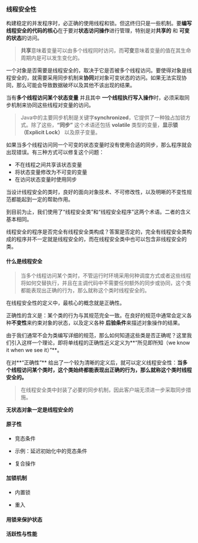 


### 线程安全性 ###

构建稳定的并发程序时，必正确的使用线程和锁。但这终归只是一些机制。要**编写线程安全的代码的核心**在于要对**状态访问操作**进行管理，特别是对**共享的** 和 **可变的状态**的访问。



> **共享**意味着变量可以由多个线程同时访问，而**可变**意味着变量的值在其生命周期内是可以发生变化的。

一个对象是否需要是线程安全的，取决于它是否被多个线程访问。要使得对象是线程安全的，就需要采用同步机制来**协同**对对象可变状态的访问。如果无法实现协同，那么可能会导致数据破坏以及其他不该出现的结果。

当有**多个线程访问某个状态变量** 并且其中 **一个线程执行写入操作**时，必须采取同步机制来协同这些线程对变量的访问。



> Java中的主要同步机制是关键字**synchronized**，它提供了一种独占加锁方式。除了这些，**“同步”** 这个术语还包括 **volatile** 类型的变量，**显示锁（Explicit Lock）** 以及原子变量。

如果当多个线程访问同一个可变的状态变量时没有使用合适的同步，那么程序就会出现错误。有三种方式可以修复这个问题：

- 不在线程之间共享该状态变量
- 将状态变量修改为不可变的变量
- 在访问状态变量时使用同步
 
当设计线程安全的类时，良好的面向对象技术、不可修改性，以及明晰的不变性规范都能起到一定的帮助作用。

到目前为止，我们使用了“线程安全类”和“线程安全程序”这两个术语。二者的含义基本相同。

线程安全的程序是否完全有线程安全类构成？答案是否定的，完全有线程安全类构成的程序并不一定就是线程安全的，而在线程安全类中也可以包含非线程安全的类。

#### 什么是线程安全 ####



> 当多个线程访问某个类时，不管运行时环境采用何种调度方式或者这些线程将如何交替执行，并且在主调代码中不需要任何额外的同步或协同，这个类都能表现出正确的行为，那么就称这个类时线程安全的。

在线程安全性的定义中，最核心的概念就是正确性。

正确性的含义是：某个类的行为与其规范完全一致。在良好的规范中通常会定义各种**不变性**来约束对象的状态，以及定义各种 **后验条件**来描述对象操作的结果。 

由于我们通常不会为类编写详细的规范，那么如何知道这些类是否正确呢？这里我们引入这样一个理论，即将单线程的正确性近义定义为**“所见即所知（we know it when we see it）”**。

在对**“正确性”** 给出了一个较为清晰的定义后，就可以定义线程安全性：**当多个线程访问某个类时，这个类始终都能表现出正确的行为，那么就称这个类时线程安全的。**

> 在线程安全类中封装了必要的同步机制，因此客户端无须进一步采取同步措施。

**无状态对象一定是线程安全的**

#### 原子性 ####


- 竞态条件



- 示例：延迟初始化中的竞态条件



- 复合操作




#### 加锁机制 ####



- 内置锁



- 重入






#### 用锁来保护状态 ####








#### 活跃性与性能 ####















